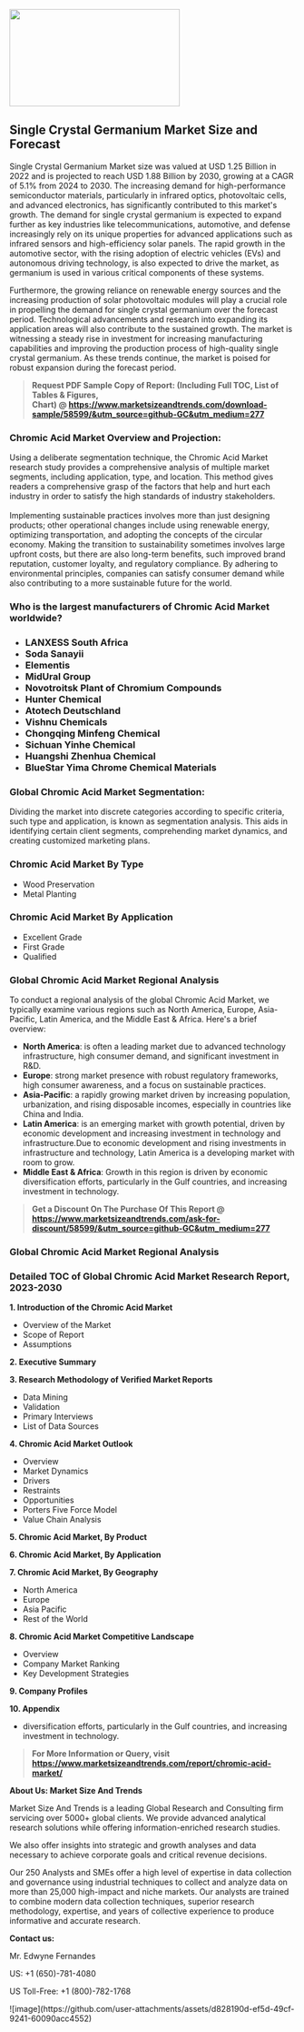 <p><img class="alignnone size-medium wp-image-20088" src="https://ffe5etoiles.com/wp-content/uploads/2024/12/MST1-300x171.png" alt="" width="300" height="171" /></p><h2>Single Crystal Germanium Market Size and Forecast</h2><p>Single Crystal Germanium Market size was valued at USD 1.25 Billion in 2022 and is projected to reach USD 1.88 Billion by 2030, growing at a CAGR of 5.1% from 2024 to 2030. The increasing demand for high-performance semiconductor materials, particularly in infrared optics, photovoltaic cells, and advanced electronics, has significantly contributed to this market's growth. The demand for single crystal germanium is expected to expand further as key industries like telecommunications, automotive, and defense increasingly rely on its unique properties for advanced applications such as infrared sensors and high-efficiency solar panels. The rapid growth in the automotive sector, with the rising adoption of electric vehicles (EVs) and autonomous driving technology, is also expected to drive the market, as germanium is used in various critical components of these systems.</p><p>Furthermore, the growing reliance on renewable energy sources and the increasing production of solar photovoltaic modules will play a crucial role in propelling the demand for single crystal germanium over the forecast period. Technological advancements and research into expanding its application areas will also contribute to the sustained growth. The market is witnessing a steady rise in investment for increasing manufacturing capabilities and improving the production process of high-quality single crystal germanium. As these trends continue, the market is poised for robust expansion during the forecast period.</p></p><blockquote id="" class=""><strong>Request PDF Sample Copy of Report: (Including Full TOC, List of Tables &amp; Figures, Chart)&nbsp;@&nbsp;<strong><a href="https://www.marketsizeandtrends.com/download-sample/58599/&utm_source=github-GC&utm_medium=277" target="_blank">https://www.marketsizeandtrends.com/download-sample/58599/&utm_source=github-GC&utm_medium=277</a></strong></strong></blockquote><h3 id="" class="">Chromic Acid Market&nbsp;Overview and Projection:</h3><p id="" class="">Using a deliberate segmentation technique, the Chromic Acid Market research study provides a comprehensive analysis of multiple market segments, including application, type, and location. This method gives readers a comprehensive grasp of the factors that help and hurt each industry in order to satisfy the high standards of industry stakeholders. <br /> <br />Implementing sustainable practices involves more than just designing products; other operational changes include using renewable energy, optimizing transportation, and adopting the concepts of the circular economy. Making the transition to sustainability sometimes involves large upfront costs, but there are also long-term benefits, such improved brand reputation, customer loyalty, and regulatory compliance. By adhering to environmental principles, companies can satisfy consumer demand while also contributing to a more sustainable future for the world.</p><h3 id="" class="">Who is the largest manufacturers of&nbsp;Chromic Acid Market worldwide?</h3><h3 class=""><p><ul><li>LANXESS South Africa </li><li> Soda Sanayii </li><li> Elementis </li><li> MidUral Group </li><li> Novotroitsk Plant of Chromium Compounds </li><li> Hunter Chemical </li><li> Atotech Deutschland </li><li> Vishnu Chemicals </li><li> Chongqing Minfeng Chemical </li><li> Sichuan Yinhe Chemical </li><li> Huangshi Zhenhua Chemical </li><li> BlueStar Yima Chrome Chemical Materials</li></ul></p></h3><h3 id="" class="">Global&nbsp;Chromic Acid Market Segmentation:</h3><p id="" class="">Dividing the market into discrete categories according to specific criteria, such type and application, is known as segmentation analysis. This aids in identifying certain client segments, comprehending market dynamics, and creating customized marketing plans.</p><h3 id="" class="">Chromic Acid Market&nbsp;By Type</h3><p><p><ul><li>Wood Preservation </li><li> Metal Planting</p></li></ul></p></p><h3 id="" class="">Chromic Acid Market&nbsp;By Application</h3><p class=""><p><ul><li>Excellent Grade </li><li> First Grade </li><li> Qualified</li></ul></p></p><h3 id="" class="">Global Chromic Acid Market Regional Analysis</h3><p id="" class="">To conduct a regional analysis of the global Chromic Acid Market, we typically examine various regions such as North America, Europe, Asia-Pacific, Latin America, and the Middle East &amp; Africa. Here's a brief overview:</p><ul><li><strong>North America</strong>: is often a leading market due to advanced technology infrastructure, high consumer demand, and significant investment in R&amp;D.</li><li><strong>Europe</strong>: strong market presence with robust regulatory frameworks, high consumer awareness, and a focus on sustainable practices.</li><li><strong>Asia-Pacific</strong>: a rapidly growing market driven by increasing population, urbanization, and rising disposable incomes, especially in countries like China and India.</li><li><strong>Latin America</strong>: is an emerging market with growth potential, driven by economic development and increasing investment in technology and infrastructure.Due to economic development and rising investments in infrastructure and technology, Latin America is a developing market with room to grow.</li><li><strong>Middle East &amp; Africa</strong>: Growth in this region is driven by economic diversification efforts, particularly in the Gulf countries, and increasing investment in technology.</li></ul><blockquote id="" class=""><strong>Get a Discount On The Purchase Of This Report @ <strong><a href="https://www.marketsizeandtrends.com/ask-for-discount/58599/&utm_source=github-GC&utm_medium=277" target="_blank">https://www.marketsizeandtrends.com/ask-for-discount/58599/&utm_source=github-GC&utm_medium=277</a></strong></strong></blockquote><h3 id="" class="">Global Chromic Acid Market Regional Analysis</h3><h3 id="" class="">Detailed TOC of Global Chromic Acid Market Research Report, 2023-2030</h3><p id="" class=""><strong>1. Introduction of the Chromic Acid Market</strong></p><ul><li>Overview of the Market</li><li>Scope of Report</li><li>Assumptions</li></ul><p id="" class=""><strong>2. Executive Summary</strong></p><p id="" class=""><strong>3. Research Methodology of Verified Market Reports</strong></p><ul><li>Data Mining</li><li>Validation</li><li>Primary Interviews</li><li>List of Data Sources</li></ul><p id="" class=""><strong>4. Chromic Acid Market Outlook</strong></p><ul><li>Overview</li><li>Market Dynamics</li><li>Drivers</li><li>Restraints</li><li>Opportunities</li><li>Porters Five Force Model</li><li>Value Chain Analysis</li></ul><p id="" class=""><strong>5. Chromic Acid Market, By Product</strong></p><p id="" class=""><strong>6. Chromic Acid Market, By Application</strong></p><p id="" class=""><strong>7. Chromic Acid Market, By Geography</strong></p><ul><li>North America</li><li>Europe</li><li>Asia Pacific</li><li>Rest of the World</li></ul><p id="" class=""><strong>8. Chromic Acid Market Competitive Landscape</strong></p><ul><li>Overview</li><li>Company Market Ranking</li><li>Key Development Strategies</li></ul><p id="" class=""><strong>9. Company Profiles</strong></p><p id="" class=""><strong>10. Appendix</strong></p><ul><li>diversification efforts, particularly in the Gulf countries, and increasing investment in technology.</li></ul><blockquote id="" class=""><strong>For More Information or Query, visit <strong><strong><a href="https://www.marketsizeandtrends.com/report/chromic-acid-market/" target="_blank">https://www.marketsizeandtrends.com/report/chromic-acid-market/</a></strong></strong></strong></blockquote><p id="" class=""><strong>About Us: Market Size And Trends</strong></p><p id="" class="">Market Size And Trends is a leading Global Research and Consulting firm servicing over 5000+ global clients. We provide advanced analytical research solutions while offering information-enriched research studies.</p><p id="" class="">We also offer insights into strategic and growth analyses and data necessary to achieve corporate goals and critical revenue decisions.</p><p id="" class="">Our 250 Analysts and SMEs offer a high level of expertise in data collection and governance using industrial techniques to collect and analyze data on more than 25,000 high-impact and niche markets. Our analysts are trained to combine modern data collection techniques, superior research methodology, expertise, and years of collective experience to produce informative and accurate research.</p><p id="" class=""><strong>Contact us:</strong></p><p id="" class="">Mr. Edwyne Fernandes</p><p id="" class="">US: +1 (650)-781-4080</p><p id="" class="">US Toll-Free: +1 (800)-782-1768</p>
![image](https://github.com/user-attachments/assets/d828190d-ef5d-49cf-9241-60090acc4552)
